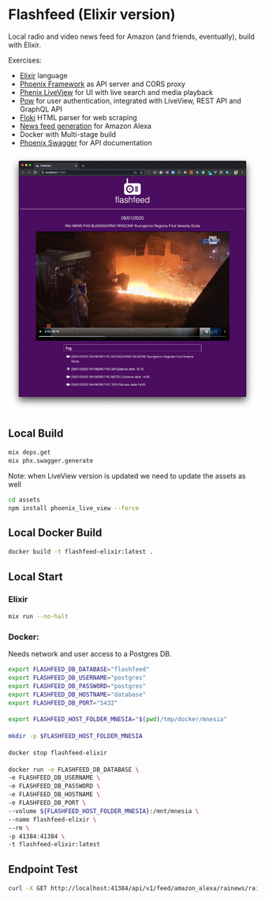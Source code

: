 # Flashfeed (Elixir version)

Local radio and video news feed for Amazon (and friends, eventually), build with Elixir.

Exercises:

- [Elixir](https://elixir-lang.org/) language
- [Phoenix Framework](https://www.phoenixframework.org/) as API server and CORS proxy
- [Phenix LiveView](https://github.com/phoenixframework/phoenix_live_view) for UI with live search and media playback
- [Pow](https://github.com/danschultzer/pow) for user authentication, integrated with LiveView, REST API and GraphQL API
- [Floki](https://github.com/philss/floki) HTML parser for web scraping
- [News feed generation](https://developer.amazon.com/en-US/docs/alexa/flashbriefing/understand-the-flash-briefing-skill-api.html) for Amazon Alexa
- Docker with Multi-stage build
- [Phoenix Swagger](https://github.com/xerions/phoenix_swagger) for API documentation

![Flashfeed UI](/docs/images/ui_example.png?raw=true "Flashfeed UI")

## Local Build

```sh
mix deps.get
mix phx.swagger.generate
```

Note: when LiveView version is updated we need to update the assets as well

```sh
cd assets
npm install phoenix_live_view --force
```

## Local Docker Build

```sh
docker build -t flashfeed-elixir:latest .
```

## Local Start

### Elixir

```sh
mix run --no-halt
```

### Docker:

Needs network and user access to a Postgres DB.

```sh
export FLASHFEED_DB_DATABASE="flashfeed"
export FLASHFEED_DB_USERNAME="postgres"
export FLASHFEED_DB_PASSWORD="postgres"
export FLASHFEED_DB_HOSTNAME="database"
export FLASHFEED_DB_PORT="5432"

export FLASHFEED_HOST_FOLDER_MNESIA="$(pwd)/tmp/docker/mnesia"

mkdir -p $FLASHFEED_HOST_FOLDER_MNESIA

docker stop flashfeed-elixir

docker run -e FLASHFEED_DB_DATABASE \
-e FLASHFEED_DB_USERNAME \
-e FLASHFEED_DB_PASSWORD \
-e FLASHFEED_DB_HOSTNAME \
-e FLASHFEED_DB_PORT \
--volume ${FLASHFEED_HOST_FOLDER_MNESIA}:/mnt/mnesia \
--name flashfeed-elixir \
--rm \
-p 41384:41384 \
-t flashfeed-elixir:latest
```

## Endpoint Test

```sh
curl -X GET http://localhost:41384/api/v1/feed/amazon_alexa/rainews/rainews/it/fvg/gr
```
